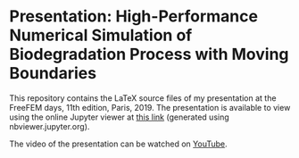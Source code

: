 # Presentation: High-Performance Numerical Simulation of Biodegradation Process with Moving Boundaries

This repository contains the LaTeX source files of my presentation at the FreeFEM days, 11th edition, Paris, 2019. The presentation is available to view using the online Jupyter viewer at [this link](http://nbviewer.jupyter.org/github/mbarzegary/presentation_freefem2019/blob/master/presentation.pdf) (generated using nbviewer.jupyter.org).

The video of the presentation can be watched on [YouTube](http://www.youtube.com/watch?v=Gar8C71sx9Y).

